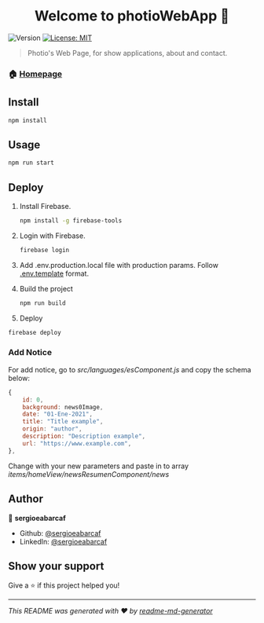 <h1 align="center">Welcome to photioWebApp 👋</h1>
<p>
  <img alt="Version" src="https://img.shields.io/badge/version-1.0.0-blue.svg?cacheSeconds=2592000" />
  <a href="#" target="_blank">
    <img alt="License: MIT" src="https://img.shields.io/badge/License-MIT-yellow.svg" />
  </a>
</p>

> Photio's Web Page, for show applications, about and contact.

### 🏠 [Homepage](https://www.photionano.com)

## Install

```sh
npm install
```

## Usage

```sh
npm run start
```

## Deploy

1. Install Firebase.

   ```sh
   npm install -g firebase-tools
   ```

2. Login with Firebase.

   ```sh
   firebase login
   ```

3. Add .env.production.local file with production params. Follow [.env.template](.env.template) format.
4. Build the project

   ```sh
   npm run build
   ```

5. Deploy

  ```sh
  firebase deploy
  ```

### Add Notice

For add notice, go to _src/languages/esComponent.js_ and copy the schema below:

```js
{
    id: 0,
    background: news0Image,
    date: "01-Ene-2021",
    title: "Title example",
    origin: "author",
    description: "Description example",
    url: "https://www.example.com",
},
```

Change with your new parameters and paste in to array _items/homeView/newsResumenComponent/news_

## Author

👤 **sergioeabarcaf**

* Github: [@sergioeabarcaf](https://github.com/sergioeabarcaf)
* LinkedIn: [@sergioeabarcaf](https://linkedin.com/in/sergioeabarcaf)

## Show your support

Give a ⭐️ if this project helped you!

***
_This README was generated with ❤️ by [readme-md-generator](https://github.com/kefranabg/readme-md-generator)_
